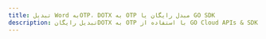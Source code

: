 ---title: تبدیل Word بهOTP، DOTX به OTP مبدل رایگان یا GO SDKdescription: تبدیل رایگانDOTX به OTP با استفاده از GO Cloud APIs & SDK. همچنین اسناد Microsoft Word و OpenOffice را در Cloud ایجاد، ویرایش و رندر کنید.---